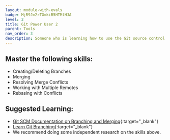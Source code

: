 ```yaml
---
layout: module-with-evals
badge: MjR9Jm2rTGmkiB5HTMlHJA
level: 2
title: Git Power User 2
parent: Tools
nav_order: 3
description: Someone who is learning how to use the Git source control system.
---
```

## Master the following skills:

* Creating/Deleting Branches
* Merging 
* Resolving Merge Conflicts
* Working with Multiple Remotes
* Rebasing with Conflicts

## Suggested Learning:
* [Git SCM Documentation on Branching and Merging](https://git-scm.com/book/en/v2/Git-Branching-Basic-Branching-and-Merging){:target="_blank"}
* [Learn Git Branching](https://learngitbranching.js.org/){:target="_blank"}
* We recommend doing some independent research on the skills above.
